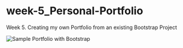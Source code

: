 # week-5_Personal-Portfolio
Week 5. Creating my own Portfolio from an existing Bootstrap Project


![Sample Portfolio with Bootstrap](https://arianzargaran.github.io/week-5_Personal-Portfolio/preview.png)

